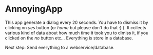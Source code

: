 AnnoyingApp
===========

This app generate a dialog every 20 seconds. You have to dismiss it by clicking on *yes* button (or *home* but please don't do that :) ). It collects various kind of data about how much time it took you to dimiss it, if you clicked on the *no* button etc…
Everything is store in a database. 

Next step: Send everything to a webservice/database.